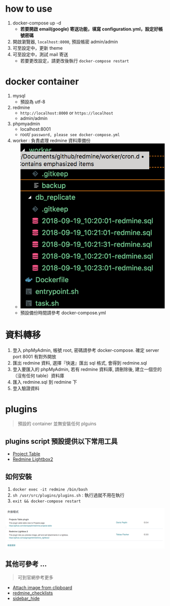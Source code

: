 # how to use 
1. docker-compose up -d 
	- **若要開啟 email(google) 寄送功能，填寫 configuration.yml，設定好帳號密碼**
2. 開啟瀏覽器, `localhost:8000`, 預設帳密 admin/admin
3. 可至設定中，更新 theme
4. 可至設定中，測試 mail 寄送
	- 若要更改設定，請更改後執行 `docker-compose restart`

# docker container
1. mysql
    - 預設為 utf-8
2. redmine
    - `http://localhost:8000` or `https://localhost`
    - admin/admin
3. phpmyadmin
    - localhost:8001
    - root/ `password, please see docker-compose.yml`
4. worker : 負責處理 redmine 資料庫備份
    - ![backup](./assets/backup.png)
    - 預設備份時間請參考 docker-compose.yml

# 資料轉移
1. 登入 phpMyAdmin, 帳號 root, 密碼請參考 docker-compose. 確定 server port 8001 有對外開放
2. 匯出 redmine 資料, 選擇『快速』匯出 sql 格式, 會得到 redmine.sql
3. 登入要匯入的 phpMyAdmin, 若有 redmine 資料庫, 請刪除後, 建立一個空的（沒有任何 table）資料庫
4. 匯入 redmine.sql 到 redmine 下
5. 登入驗證資料

# plugins
> 預設的 container 並無安裝任何 plguins

## plugins script 預設提供以下常用工具

- [Project Table](http://www.redmine.org/plugins/projects_table)  
- [Redmine Lightbox2](https://github.com/paginagmbh/redmine_lightbox2)

## 如何安裝
1. `docker exec -it redmine /bin/bash`
2. `sh /usr/src/plugins/plugins.sh` : 執行過就不用在執行
3. `exit && docker-compose restart`

![img](./plugins/img.png)

## 其他可參考 ... 
> 可到官網參考更多

- [Attach image from clipboard](http://www.redmine.org/plugins/clipboard_image_paste)
- [redmine_checklists](http://www.redminecrm.com/projects/checklist/pages/1)
- [sidebar_hide](https://github.com/bdemirkir/sidebar_hide)